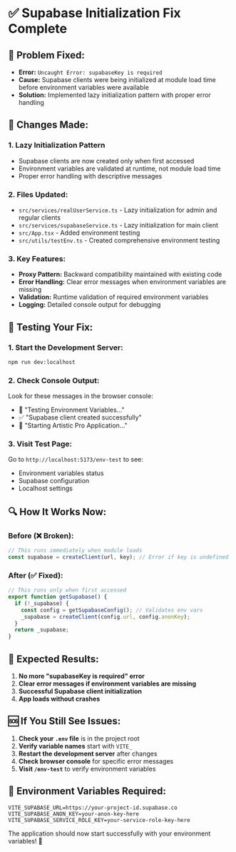# ✅ Supabase Initialization Fix Complete

## 🐛 **Problem Fixed:**
- **Error:** `Uncaught Error: supabaseKey is required`
- **Cause:** Supabase clients were being initialized at module load time before environment variables were available
- **Solution:** Implemented lazy initialization pattern with proper error handling

## 🔧 **Changes Made:**

### 1. **Lazy Initialization Pattern**
- Supabase clients are now created only when first accessed
- Environment variables are validated at runtime, not module load time
- Proper error handling with descriptive messages

### 2. **Files Updated:**
- `src/services/realUserService.ts` - Lazy initialization for admin and regular clients
- `src/services/supabaseService.ts` - Lazy initialization for main client
- `src/App.tsx` - Added environment testing
- `src/utils/testEnv.ts` - Created comprehensive environment testing

### 3. **Key Features:**
- **Proxy Pattern:** Backward compatibility maintained with existing code
- **Error Handling:** Clear error messages when environment variables are missing
- **Validation:** Runtime validation of required environment variables
- **Logging:** Detailed console output for debugging

## 🧪 **Testing Your Fix:**

### 1. **Start the Development Server:**
```bash
npm run dev:localhost
```

### 2. **Check Console Output:**
Look for these messages in the browser console:
- 🧪 "Testing Environment Variables..."
- ✅ "Supabase client created successfully"
- 🚀 "Starting Artistic Pro Application..."

### 3. **Visit Test Page:**
Go to `http://localhost:5173/env-test` to see:
- Environment variables status
- Supabase configuration
- Localhost settings

## 🔍 **How It Works Now:**

### Before (❌ Broken):
```typescript
// This runs immediately when module loads
const supabase = createClient(url, key); // Error if key is undefined
```

### After (✅ Fixed):
```typescript
// This runs only when first accessed
export function getSupabase() {
  if (!_supabase) {
    const config = getSupabaseConfig(); // Validates env vars
    _supabase = createClient(config.url, config.anonKey);
  }
  return _supabase;
}
```

## 🎯 **Expected Results:**

1. **No more "supabaseKey is required" error**
2. **Clear error messages if environment variables are missing**
3. **Successful Supabase client initialization**
4. **App loads without crashes**

## 🆘 **If You Still See Issues:**

1. **Check your `.env` file** is in the project root
2. **Verify variable names** start with `VITE_`
3. **Restart the development server** after changes
4. **Check browser console** for specific error messages
5. **Visit `/env-test`** to verify environment variables

## 📝 **Environment Variables Required:**

```env
VITE_SUPABASE_URL=https://your-project-id.supabase.co
VITE_SUPABASE_ANON_KEY=your-anon-key-here
VITE_SUPABASE_SERVICE_ROLE_KEY=your-service-role-key-here
```

The application should now start successfully with your environment variables! 🎉
